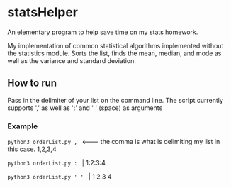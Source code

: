 # statsHelper
An elementary program to help save time on my stats homework.

My implementation of common statistical algorithms implemented without the statistics module.
Sorts the list, finds the mean, median, and mode as well as the variance and standard deviation.

## How to run

Pass in the delimiter of your list on the command line.
The script currently supports ',' as well as ':' and ' ' (space) as arguments

### Example

`python3 orderList.py , `  <--- the comma is what is delimiting my list in this case. 1,2,3,4


`python3 orderList.py : ` | 1:2:3:4


`python3 orderList.py ' ' ` | 1 2 3 4
